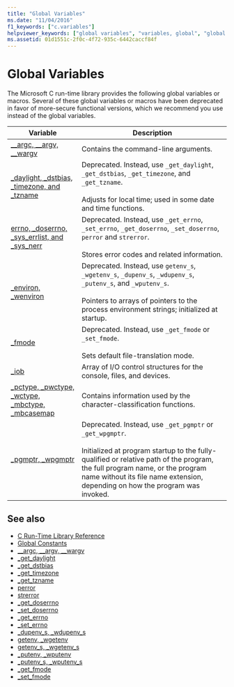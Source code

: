 ```yaml
---
title: "Global Variables"
ms.date: "11/04/2016"
f1_keywords: ["c.variables"]
helpviewer_keywords: ["global variables", "variables, global", "global variables, Microsoft run-time library"]
ms.assetid: 01d1551c-2f0c-4f72-935c-6442caccf84f
---
```

# Global Variables

The Microsoft C run-time library provides the following global variables or macros. Several of these global variables or macros have been deprecated in favor of more-secure functional versions, which we recommend you use instead of the global variables.

|Variable|Description|
|--------------|-----------------|
|[__argc, \__argv, \__wargv](../c-runtime-library/argc-argv-wargv.md)|Contains the command-line arguments.|
|[_daylight, _dstbias, _timezone, and _tzname](../c-runtime-library/daylight-dstbias-timezone-and-tzname.md)|Deprecated. Instead, use `_get_daylight`, `_get_dstbias`, `_get_timezone`, and `_get_tzname`.<br /><br /> Adjusts for local time; used in some date and time functions.|
|[errno, _doserrno, _sys_errlist, and _sys_nerr](../c-runtime-library/errno-doserrno-sys-errlist-and-sys-nerr.md)|Deprecated. Instead, use `_get_errno`, `_set_errno`, `_get_doserrno`, `_set_doserrno`, `perror` and `strerror`.<br /><br /> Stores error codes and related information.|
|[_environ, _wenviron](../c-runtime-library/environ-wenviron.md)|Deprecated. Instead, use `getenv_s`, `_wgetenv_s`, `_dupenv_s`, `_wdupenv_s`, `_putenv_s`, and `_wputenv_s`.<br /><br /> Pointers to arrays of pointers to the process environment strings; initialized at startup.|
|[_fmode](../c-runtime-library/fmode.md)|Deprecated. Instead, use `_get_fmode` or `_set_fmode`.<br /><br /> Sets default file-translation mode.|
|[_iob](../c-runtime-library/iob.md)|Array of I/O control structures for the console, files, and devices.|
|[_pctype, _pwctype, _wctype, _mbctype, _mbcasemap](../c-runtime-library/pctype-pwctype-wctype-mbctype-mbcasemap.md)|Contains information used by the character-classification functions.|
|[_pgmptr, _wpgmptr](../c-runtime-library/pgmptr-wpgmptr.md)|Deprecated. Instead, use `_get_pgmptr` or `_get_wpgmptr`.<br /><br /> Initialized at program startup to the fully-qualified or relative path of the program, the full program name, or the program name without its file name extension, depending on how the program was invoked.|

## See also

- [C Run-Time Library Reference](../c-runtime-library/c-run-time-library-reference.md)
- [Global Constants](../c-runtime-library/global-constants.md)
- [__argc, \__argv, \__wargv](../c-runtime-library/argc-argv-wargv.md)
- [_get_daylight](../c-runtime-library/reference/get-daylight.md)
- [_get_dstbias](../c-runtime-library/reference/get-dstbias.md)
- [_get_timezone](../c-runtime-library/reference/get-timezone.md)
- [_get_tzname](../c-runtime-library/reference/get-tzname.md)
- [perror](../c-runtime-library/reference/perror-wperror.md)
- [strerror](../c-runtime-library/reference/strerror-strerror-wcserror-wcserror.md)
- [_get_doserrno](../c-runtime-library/reference/get-doserrno.md)
- [_set_doserrno](../c-runtime-library/reference/set-doserrno.md)
- [_get_errno](../c-runtime-library/reference/get-errno.md)
- [_set_errno](../c-runtime-library/reference/set-errno.md)
- [_dupenv_s, _wdupenv_s](../c-runtime-library/reference/dupenv-s-wdupenv-s.md)
- [getenv, _wgetenv](../c-runtime-library/reference/getenv-wgetenv.md)
- [getenv_s, _wgetenv_s](../c-runtime-library/reference/getenv-s-wgetenv-s.md)
- [_putenv, _wputenv](../c-runtime-library/reference/putenv-wputenv.md)
- [_putenv_s, _wputenv_s](../c-runtime-library/reference/putenv-s-wputenv-s.md)
- [_get_fmode](../c-runtime-library/reference/get-fmode.md)
- [_set_fmode](../c-runtime-library/reference/set-fmode.md)
